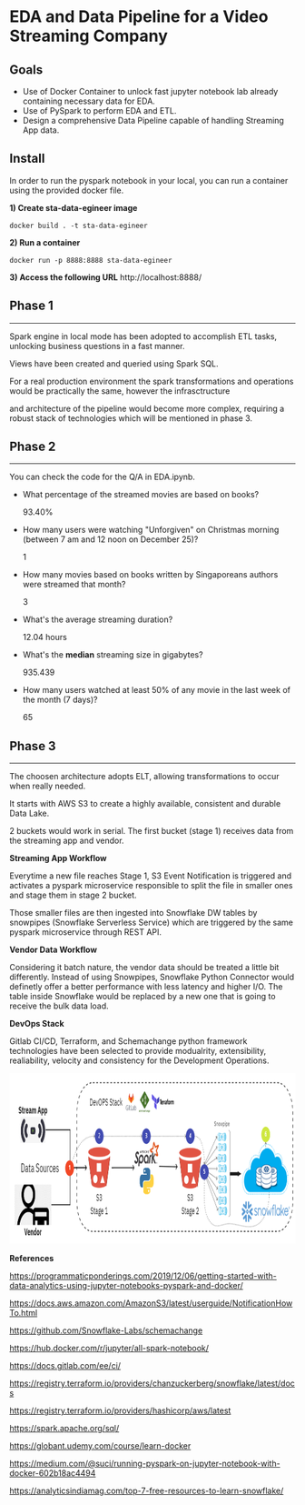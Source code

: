 # EDA and Data Pipeline for a Video Streaming Company

## Goals

- Use of Docker Container to unlock fast jupyter notebook lab already containing necessary data for EDA.
- Use of PySpark to perform EDA and ETL.
- Design a comprehensive Data Pipeline capable of handling Streaming App data.

## Install

In order to run the pyspark notebook in your local, you can run a container using the provided docker file.

**1) Create sta-data-egineer image**
```shell
docker build . -t sta-data-egineer
```

**2) Run a container**
```shell
docker run -p 8888:8888 sta-data-egineer
```


**3) Access the following URL**
http://localhost:8888/


## **Phase 1**
---
   Spark engine in local mode has been adopted to accomplish ETL tasks, unlocking business questions in a fast manner.

   Views have been created and queried using Spark SQL.
   
   For a real production environment the spark transformations and operations would be practically the same, however the infrasctructure  
   
   
   and architecture of the pipeline would become more complex, requiring a robust stack of technologies which will be mentioned in phase 3.

## **Phase 2**
---

You can check the code for the Q/A in EDA.ipynb.


- What percentage of the streamed movies are based on books?

    93.40%
- How many users were watching "Unforgiven" on Christmas morning (between 7 am and 12 noon on December 25)?

    1

- How many movies based on books written by Singaporeans authors were streamed that month?

    3

- What's the average streaming duration?

    12.04 hours

- What's the **median** streaming size in gigabytes?

    935.439

- How many users watched at least 50% of any movie in the last week of the month (7 days)?

    65

## **Phase 3**
---
The choosen architecture adopts ELT, allowing transformations to occur when really needed.

It starts with AWS S3 to create a highly available, consistent and durable Data Lake. 

2 buckets would work in serial. The first bucket (stage 1) receives data from the streaming app and vendor.

**Streaming App Workflow**

Everytime a new file reaches Stage 1, S3 Event Notification is triggered and activates a pyspark microservice responsible to split the file in smaller ones and stage them in stage 2 bucket.

Those smaller files are then ingested into Snowflake DW tables by snowpipes (Snowflake Serverless Service) which are triggered by the same pyspark microservice through REST API.

**Vendor Data Workflow**

Considering it batch nature, the vendor data should be treated a little bit differently. 
Instead of using Snowpipes, Snowflake Python Connector would definetly offer a better performance with less latency and higher I/O.
The table inside Snowflake would be replaced by a new one that is going to receive the bulk data load.


**DevOps Stack**

Gitlab CI/CD, Terraform, and Schemachange python framework technologies have been selected to provide modualrity, extensibility, realiability, velocity and consistency for the Development Operations.




<img src="images/sta_pipeline.png" alt="data pipeline" title="data pipeline representation" width="900" height="300"/>



**References**


https://programmaticponderings.com/2019/12/06/getting-started-with-data-analytics-using-jupyter-notebooks-pyspark-and-docker/


https://docs.aws.amazon.com/AmazonS3/latest/userguide/NotificationHowTo.html


https://github.com/Snowflake-Labs/schemachange


https://hub.docker.com/r/jupyter/all-spark-notebook/


https://docs.gitlab.com/ee/ci/


https://registry.terraform.io/providers/chanzuckerberg/snowflake/latest/docs


https://registry.terraform.io/providers/hashicorp/aws/latest


https://spark.apache.org/sql/


https://globant.udemy.com/course/learn-docker


https://medium.com/@suci/running-pyspark-on-jupyter-notebook-with-docker-602b18ac4494


https://analyticsindiamag.com/top-7-free-resources-to-learn-snowflake/

